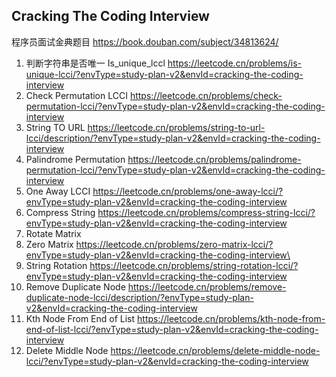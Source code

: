 ## Cracking The Coding Interview   
程序员面试金典题目 https://book.douban.com/subject/34813624/

1. 判断字符串是否唯一 Is_unique_lccl https://leetcode.cn/problems/is-unique-lcci/?envType=study-plan-v2&envId=cracking-the-coding-interview
2.  Check Permutation LCCI https://leetcode.cn/problems/check-permutation-lcci/?envType=study-plan-v2&envId=cracking-the-coding-interview
3. String TO URL https://leetcode.cn/problems/string-to-url-lcci/description/?envType=study-plan-v2&envId=cracking-the-coding-interview
4. Palindrome Permutation https://leetcode.cn/problems/palindrome-permutation-lcci/?envType=study-plan-v2&envId=cracking-the-coding-interview
5.  One Away LCCI https://leetcode.cn/problems/one-away-lcci/?envType=study-plan-v2&envId=cracking-the-coding-interview
6. Compress String https://leetcode.cn/problems/compress-string-lcci/?envType=study-plan-v2&envId=cracking-the-coding-interview
7. Rotate Matrix 
8. Zero Matrix  https://leetcode.cn/problems/zero-matrix-lcci/?envType=study-plan-v2&envId=cracking-the-coding-interview\
9. String Rotation https://leetcode.cn/problems/string-rotation-lcci/?envType=study-plan-v2&envId=cracking-the-coding-interview
10.  Remove Duplicate Node https://leetcode.cn/problems/remove-duplicate-node-lcci/description/?envType=study-plan-v2&envId=cracking-the-coding-interview
11.  Kth Node From End of List https://leetcode.cn/problems/kth-node-from-end-of-list-lcci/?envType=study-plan-v2&envId=cracking-the-coding-interview
12. Delete Middle Node https://leetcode.cn/problems/delete-middle-node-lcci/?envType=study-plan-v2&envId=cracking-the-coding-interview